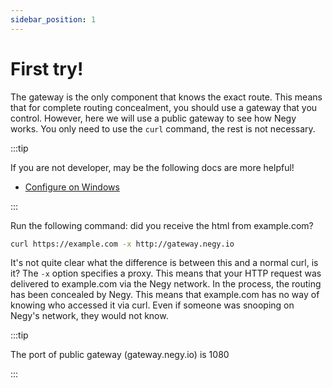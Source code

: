 ```yaml
---
sidebar_position: 1
---
```


# First try!

The gateway is the only component that knows the exact route. This means that for complete routing concealment, you should use a gateway that you control. However, here we will use a public gateway to see how Negy works. You only need to use the `curl` command, the rest is not necessary.

:::tip

If you are not developer, may be the following docs are more helpful!
- [Configure on Windows](/docs/configuration/windows)

:::

Run the following command: did you receive the html from example.com?

```bash
curl https://example.com -x http://gateway.negy.io
```

It's not quite clear what the difference is between this and a normal curl, is it? The `-x` option specifies a proxy. This means that your HTTP request was delivered to example.com via the Negy network. In the process, the routing has been concealed by Negy. This means that example.com has no way of knowing who accessed it via curl. Even if someone was snooping on Negy's network, they would not know.

:::tip

The port of public gateway (gateway.negy.io) is 1080

:::
